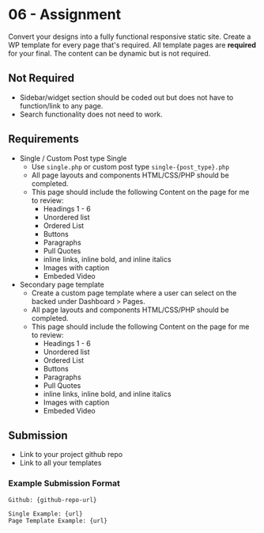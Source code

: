 # 06 - Assignment
Convert your designs into a fully functional responsive static site. Create a WP template for every page that's required. All template pages are **required** for your final. The content can be dynamic but is not required.

## Not Required
- Sidebar/widget section should be coded out but does not have to function/link to any page.
- Search functionality does not need to work.

## Requirements
- Single / Custom Post type Single
  - Use `single.php` or custom post type `single-{post_type}.php`
  - All page layouts and components HTML/CSS/PHP should be completed.
  - This page should include the following Content on the page for me to review:
    - Headings 1 - 6
    - Unordered list
    - Ordered List
    - Buttons
    - Paragraphs
    - Pull Quotes
    - inline links, inline bold, and inline italics
    - Images with caption
    - Embeded Video
- Secondary page template
  - Create a custom page template where a user can select on the backed under Dashboard > Pages.
  - All page layouts and components HTML/CSS/PHP should be completed.
  - This page should include the following Content on the page for me to review:
    - Headings 1 - 6
    - Unordered list
    - Ordered List
    - Buttons
    - Paragraphs
    - Pull Quotes
    - inline links, inline bold, and inline italics
    - Images with caption
    - Embeded Video

## Submission
- Link to your project github repo
- Link to all your templates

### Example Submission Format
```
Github: {github-repo-url}

Single Example: {url}
Page Template Example: {url}
```

